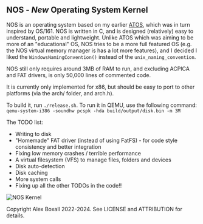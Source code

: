 ## NOS - *New* Operating System Kernel ##

NOS is an operating system based on my earlier [ATOS](https://github.com/alexdboxall/ATOS), which was in turn inspired by OS/161. NOS is written in C, and is designed (relatively) easy to understand, portable and lightweight. Unlike ATOS which was aiming to be more of an "educational" OS, NOS tries to be a more full featured OS (e.g. the NOS virtual memory manager is has a lot more features), and I decided I liked the `WindowsNamingConvention()` instead of the `unix_naming_convention`.

NOS still only requires around 3MB of RAM to run, and excluding ACPICA and FAT drivers, is only 50,000 lines of commented code.

It is currently only implemented for x86, but should be easy to port to other platforms (via the arch/ folder, and arch.h).

To build it, run `./release.sh`. To run it in QEMU, use the following command: `qemu-system-i386 -soundhw pcspk -hda build/output/disk.bin -m 3M`

The TODO list:
- Writing to disk
- "Homemade" FAT driver (instead of using FatFS) - for code style consistency and better integration
- Fixing low memory crashes / terrible performance
- A virtual filesystem (VFS) to manage files, folders and devices
- Disk auto-detection
- Disk caching
- More system calls
- Fixing up all the other TODOs in the code!!

![NOS Kernel](https://github.com/alexdboxall/NOS/blob/main/docs/assets/readmeimg.png "ATOS Kernel")

Copyright Alex Boxall 2022-2024. See LICENSE and ATTRIBUTION for details.